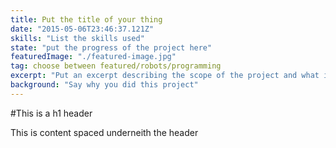 ```yaml
---
title: Put the title of your thing
date: "2015-05-06T23:46:37.121Z"
skills: "List the skills used"
state: "put the progress of the project here"
featuredImage: "./featured-image.jpg"
tag: choose between featured/robots/programming
excerpt: "Put an excerpt describing the scope of the project and what it does"
background: "Say why you did this project"
---
```


#This is a h1 header

This is content spaced underneith the header
